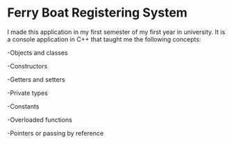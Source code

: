 # Ferry Boat Registering System

I made this application in my first semester of my first year in university. It is a console application in C++ that taught me the following concepts:

-Objects and classes

-Constructors

-Getters and setters

-Private types

-Constants

-Overloaded functions

-Pointers or passing by reference
